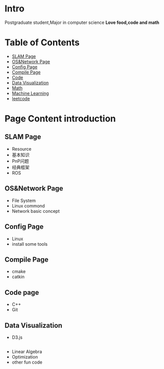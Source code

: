 <!-- TITLE: Home -->
<!-- SUBTITLE: sean wiki -->

# Intro
Postgraduate student,Major in computer science
**Love food,code and math**

# Table of Contents

* [SLAM Page](http://seanshum.cn:3001/slam)
* [OS&Network Page](http://seanshum.cn:3001/os)
* [Config Page](http://seanshum.cn:3001/config-page)
* [Compile Page](http://seanshum.cn:3001/compile)
* [Code](http://seanshum.cn:3001/code)
* [Data Visualization](http://seanshum.cn:3001/data-visualization)
* [Math](http://seanshum.cn:3001/math)
* [Machine Learning](http://seanshum.cn:3001/machine-learning)
* [leetcode](http://seanshum.cn:3001/leetcode)
# Page Content introduction
## SLAM Page
* Resource
* 基本知识
* PnP问题
* 经典框架
* ROS

## OS&Network Page
* File System
* Linux commond
* Network basic concept

## Config Page
* Linux
* install some tools

## Compile Page
* cmake
* catkin

## Code page
* C++
* Git

## Data Visualization
* D3.js


##
* Linear Algebra
* Optimization
* other fun code